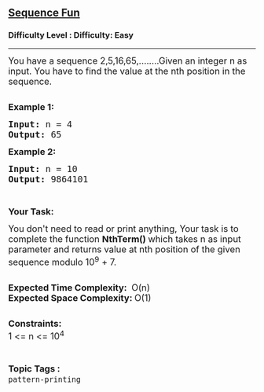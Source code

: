 <h2><a href="https://www.geeksforgeeks.org/problems/sequence-fun5018/1?page=1&status=unsolved&sortBy=accuracy">Sequence Fun</a></h2><h3>Difficulty Level : Difficulty: Easy</h3><hr><div class="problems_problem_content__Xm_eO"><p><span style="font-size: 18px;">You have a sequence 2,5,16,65,........Given an integer n as input.&nbsp;You have to find the value at the nth position in the sequence.</span><br>&nbsp;</p>
<p><span style="font-size: 18px;"><strong>Example 1:</strong></span></p>
<pre><span style="font-size: 18px;"><strong>Input: </strong>n = 4
<strong>Output: </strong>65</span>
</pre>
<p><span style="font-size: 18px;"><strong>Example 2:</strong></span></p>
<pre><span style="font-size: 18px;"><strong>Input: </strong>n = 10
<strong>Output: </strong>9864101</span>
</pre>
<p>&nbsp;</p>
<p><span style="font-size: 18px;"><strong>Your Task:</strong></span></p>
<p><span style="font-size: 18px;">You don't need to read or print anything, Your task is to complete the function&nbsp;<strong>NthTerm()&nbsp;</strong>which takes n as input parameter and returns value at nth position of the given sequence modulo 10<sup>9</sup>&nbsp;+ 7.</span><br>&nbsp;</p>
<p><span style="font-size: 18px;"><strong>Expected Time Complexity:&nbsp;</strong>&nbsp;O(n)<br><strong>Expected Space Complexity:&nbsp;</strong>O(1)</span><br>&nbsp;</p>
<p><span style="font-size: 18px;"><strong>Constraints:</strong><br>1 &lt;= n &lt;= 10<sup>4</sup></span></p></div><br><p><span style=font-size:18px><strong>Topic Tags : </strong><br><code>pattern-printing</code>&nbsp;